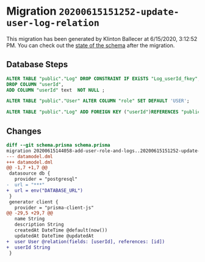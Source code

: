 # Migration `20200615151252-update-user-log-relation`

This migration has been generated by Klinton Ballecer at 6/15/2020, 3:12:52 PM.
You can check out the [state of the schema](./schema.prisma) after the migration.

## Database Steps

```sql
ALTER TABLE "public"."Log" DROP CONSTRAINT IF EXiSTS "Log_userId_fkey",
DROP COLUMN "userId",
ADD COLUMN "userId" text  NOT NULL ;

ALTER TABLE "public"."User" ALTER COLUMN "role" SET DEFAULT 'USER';

ALTER TABLE "public"."Log" ADD FOREIGN KEY ("userId")REFERENCES "public"."User"("id") ON DELETE CASCADE  ON UPDATE CASCADE
```

## Changes

```diff
diff --git schema.prisma schema.prisma
migration 20200615144058-add-user-role-and-logs..20200615151252-update-user-log-relation
--- datamodel.dml
+++ datamodel.dml
@@ -1,7 +1,7 @@
 datasource db {
   provider = "postgresql"
-  url = "***"
+  url = env("DATABASE_URL")
 }
 generator client {
   provider = "prisma-client-js"
@@ -29,5 +29,7 @@
   name String
   description String
   createdAt DateTime @default(now())
   updatedAt DateTime @updatedAt
+  user User @relation(fields: [userId], references: [id])
+  userId String
 }
```


